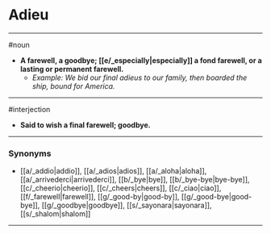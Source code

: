 # Adieu
---
#noun
- **A farewell, a goodbye; [[e/_especially|especially]] a fond farewell, or a lasting or permanent farewell.**
	- _Example: We bid our final adieus to our family, then boarded the ship, bound for America._
---
#interjection
- **Said to wish a final farewell; goodbye.**
---
### Synonyms
- [[a/_addio|addio]], [[a/_adios|adios]], [[a/_aloha|aloha]], [[a/_arrivederci|arrivederci]], [[b/_bye|bye]], [[b/_bye-bye|bye-bye]], [[c/_cheerio|cheerio]], [[c/_cheers|cheers]], [[c/_ciao|ciao]], [[f/_farewell|farewell]], [[g/_good-by|good-by]], [[g/_good-bye|good-bye]], [[g/_goodbye|goodbye]], [[s/_sayonara|sayonara]], [[s/_shalom|shalom]]
---
